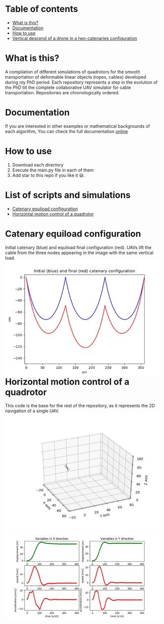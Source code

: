 # Table of contents
- [What is this?](#What-is-this)
- [Documentation](#Documentation)
- [How to use](#How-to-use)
- [Vertical descend of a drone in a two-catenaries configuration](#vertical-descend-of-a-drone-in-a-two-catenaries-configuration)



# What is this?
A compilation of different simulations of quadrotors for the smooth transportation of 
deformable linear objects (ropes, cables) developed during my PhD period. Each repository 
represents a step in the evolution of the PhD till the complete collaborative UAV simulator 
for cable transportation. Repositories are chronologically ordered.

# Documentation
If you are interested in other examples or mathematical backgrounds of each algorithm,
You can check the full documentation [online](https://addi.ehu.es/bitstream/handle/10810/21886/TESIS_ESTEVEZ_SANZ_JULIAN.pdf?sequence=1&isAllowed=y)

# How to use
1. Download each directory
2. Execute the main.py file in each of them
3. Add star to this repo if you like it 😃.

# List of scripts and simulations
- [Catenary equiload configuration](#Catenary-equiload-configuration)
- [Horizontal motion control of a quadrotor](#Horizontal-motion-control-of-a-quadrotor)

# Catenary equiload configuration
Initial catenary (blue) and equiload final configuration (red). UAVs lift the cable from the three nodes appearing in the image with the same vertical load.
</br>
<img src="https://github.com/Julestevez/Vertical-equiload-of-multi-catenaries/blob/master/equiload_catenary.png" align="left" alt="Equiload configuration of catenaries" width="600"/>
</br>
</br>


# Horizontal motion control of a quadrotor
This code is the base for the rest of the repository, as it represents the 2D navigation of a single UAV.
![3D Visualization](https://github.com/Julestevez/Quadrotor-simulator/blob/master/Horizontal%20control%20of%20a%20quadrotor/3d%20projection.png)
</br>
<img src="https://github.com/Julestevez/Quadrotor-simulator/blob/master/Horizontal%20control%20of%20a%20quadrotor/Horizontal%20motion.png" align= "left" alt="Control of a single UAV in X-Y directions" width="600"/>
